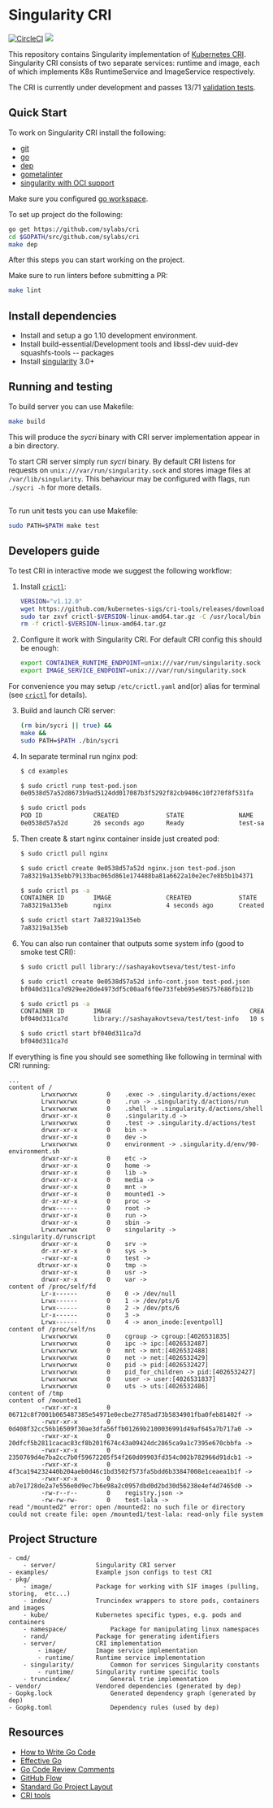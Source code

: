 # Singularity CRI

[![CircleCI](https://circleci.com/gh/sylabs/cri.svg?style=svg&circle-token=276de7aa1d82749ecf8ed6513c72399041885dec)](https://circleci.com/gh/sylabs/cri)
<a href="https://app.zenhub.com/workspace/o/sylabs/cri/boards"><img src="https://raw.githubusercontent.com/ZenHubIO/support/master/zenhub-badge.png"></a>

This repository contains Singularity implementation of [Kubernetes CRI](https://github.com/kubernetes/community/blob/master/contributors/devel/container-runtime-interface.md). Singularity CRI consists of
two separate services: runtime and image, each of which implements K8s RuntimeService and ImageService respectively.


The CRI is currently under development and passes 13/71 [validation tests](https://github.com/kubernetes-sigs/cri-tools/blob/master/docs/validation.md).

## Quick Start

To work on Singularity CRI install the following:

- [git](https://git-scm.com/downloads)
- [go](https://golang.org/doc/install)
- [dep](https://golang.github.io/dep/docs/installation.html)
- [gometalinter](https://github.com/alecthomas/gometalinter#installing)
- [singularity with OCI support](https://github.com/cclerget/singularity/blob/master-oci/INSTALL.md)

Make sure you configured [go workspace](https://golang.org/doc/code.html).

To set up project do the following:

```bash
go get https://github.com/sylabs/cri
cd $GOPATH/src/github.com/sylabs/cri
make dep
```
After this steps you can start working on the project.

Make sure to run linters before submitting a PR:

```bash
make lint
```

## Install dependencies

 - Install and setup a go 1.10 development environment.
 - Install build-essential/Development tools and libssl-dev uuid-dev squashfs-tools -- packages
 - Install [singularity](https://github.com/singularityware/singularity) 3.0+

## Running and testing

To build server you can use Makefile:

```bash
make build
```

This will produce the _sycri_ binary with CRI server implementation appear in a bin directory.

To start CRI server simply run _sycri_ binary. By default CRI listens for requests on
`unix:///var/run/singularity.sock` and stores image files at `/var/lib/singularity`. This behaviour may be configured
with flags, run `./sycri -h` for more details.

##
To run unit tests you can use Makefile:
```bash
sudo PATH=$PATH make test
```

## Developers guide

To test CRI in interactive mode we suggest the following workflow:
 
1. Install [`crictl`](https://github.com/kubernetes-sigs/cri-tools/blob/master/docs/crictl.md):
	 ```bash
	VERSION="v1.12.0"
	wget https://github.com/kubernetes-sigs/cri-tools/releases/download/$VERSION/crictl-$VERSION-linux-amd64.tar.gz
	sudo tar zxvf crictl-$VERSION-linux-amd64.tar.gz -C /usr/local/bin
	rm -f crictl-$VERSION-linux-amd64.tar.gz
	```

2. Configure it work with Singularity CRI. For default CRI config this should be enough:
	 ```bash
	export CONTAINER_RUNTIME_ENDPOINT=unix:///var/run/singularity.sock
	export IMAGE_SERVICE_ENDPOINT=unix:///var/run/singularity.sock
	```
For convenience you may setup `/etc/crictl.yaml` and(or) alias for terminal (see [`crictl`](https://github.com/kubernetes-sigs/cri-tools/blob/master/docs/crictl.md#install-crictl) for details).

3. Build and launch CRI server:
	 ```bash
	(rm bin/sycri || true) && 
	make && 
	sudo PATH=$PATH ./bin/sycri
	```

4. In separate terminal run nginx pod:
	```bash
	$ cd examples
	
	$ sudo crictl runp test-pod.json
	0e0538d57a52d8673b9ad5124dd017087b3f5292f82cb9406c10f270f8f531fa
	
	$ sudo crictl pods
    POD ID              CREATED             STATE               NAME                NAMESPACE           ATTEMPT
    0e0538d57a52d       26 seconds ago      Ready               test-sandbox       default             1
	```

5. Then create & start nginx container inside just created pod:
	```bash
	$ sudo crictl pull nginx

	$ sudo crictl create 0e0538d57a52d nginx.json test-pod.json
	7a83219a135ebb79133bac065d861e174488ba81a6622a10e2ec7e8b5b1b4371
	
	$ sudo crictl ps -a
	CONTAINER ID        IMAGE               CREATED             STATE               NAME                ATTEMPT             POD ID
    7a83219a135eb       nginx               4 seconds ago       Created             nginx-container     1                   0e0538d57a52d
	
	$ sudo crictl start 7a83219a135eb
	7a83219a135eb
	```
	
6. You can also run container that outputs some system info (good to smoke test CRI):
	```bash
	$ sudo crictl pull library://sashayakovtseva/test/test-info

	$ sudo crictl create 0e0538d57a52d info-cont.json test-pod.json
	bf040d311ca7d929ee20de4973df5c00aaf6f0e733feb695e985757686fb121b
	
	$ sudo crictl ps -a
	CONTAINER ID        IMAGE                                      CREATED             STATE               NAME                ATTEMPT             POD ID
	bf040d311ca7d       library://sashayakovtseva/test/test-info   10 seconds ago      Created             testcontainer       1                   0e0538d57a52d

	$ sudo crictl start bf040d311ca7d
	bf040d311ca7d
	```
	
If everything is fine you should see something like following in terminal with CRI running:

	...
	content of /
		     Lrwxrwxrwx        0	.exec -> .singularity.d/actions/exec
		     Lrwxrwxrwx        0	.run -> .singularity.d/actions/run
		     Lrwxrwxrwx        0	.shell -> .singularity.d/actions/shell
		     drwxr-xr-x        0	.singularity.d -> 
		     Lrwxrwxrwx        0	.test -> .singularity.d/actions/test
		     drwxr-xr-x        0	bin -> 
		     drwxr-xr-x        0	dev -> 
		     Lrwxrwxrwx        0	environment -> .singularity.d/env/90-environment.sh
		     drwxr-xr-x        0	etc -> 
		     drwxr-xr-x        0	home -> 
		     drwxr-xr-x        0	lib -> 
		     drwxr-xr-x        0	media -> 
		     drwxr-xr-x        0	mnt -> 
		     drwxr-xr-x        0	mounted1 -> 
		     dr-xr-xr-x        0	proc -> 
		     drwx------        0	root -> 
		     drwxr-xr-x        0	run -> 
		     drwxr-xr-x        0	sbin -> 
		     Lrwxrwxrwx        0	singularity -> .singularity.d/runscript
		     drwxr-xr-x        0	srv -> 
		     dr-xr-xr-x        0	sys -> 
		     -rwxr-xr-x        0	test -> 
		    dtrwxr-xr-x        0	tmp -> 
		     drwxr-xr-x        0	usr -> 
		     drwxr-xr-x        0	var -> 
	content of /proc/self/fd
		     Lr-x------        0	0 -> /dev/null
		     Lrwx------        0	1 -> /dev/pts/6
		     Lrwx------        0	2 -> /dev/pts/6
		     Lr-x------        0	3 -> 
		     Lrwx------        0	4 -> anon_inode:[eventpoll]
	content of /proc/self/ns
		     Lrwxrwxrwx        0	cgroup -> cgroup:[4026531835]
		     Lrwxrwxrwx        0	ipc -> ipc:[4026532487]
		     Lrwxrwxrwx        0	mnt -> mnt:[4026532488]
		     Lrwxrwxrwx        0	net -> net:[4026532429]
		     Lrwxrwxrwx        0	pid -> pid:[4026532427]
		     Lrwxrwxrwx        0	pid_for_children -> pid:[4026532427]
		     Lrwxrwxrwx        0	user -> user:[4026531837]
		     Lrwxrwxrwx        0	uts -> uts:[4026532486]
	content of /tmp
	content of /mounted1
		     -rwxr-xr-x        0	06712c8f7001b065487385e54971e0ecbe27785ad73b5834901fba0feb81402f -> 
		     -rwxr-xr-x        0	0d408f32cc56b16509f30ae3dfa56ffb01269b2100036991d49af645a7b717a0 -> 
		     -rwxr-xr-x        0	20dfcf5b2811cacac83cf8b201f674c43a09424dc2865ca9a1c7395e670cbbfa -> 
		     -rwxr-xr-x        0	2350769d4e7ba2cc7b0f59672205f54f260d09903fd354c002b782966d91dcb1 -> 
		     -rwxr-xr-x        0	4f3ca194232440b204aeb0d46c1bd3502f573fa5bdd6b33847008e1ceaea1b1f -> 
		     -rwxr-xr-x        0	ab7e1728de2a7e556e0d9ec7b6e98a2c0957dbd0d2bd30d56238e4ef4d7465d0 -> 
		     -rw-r--r--        0	registry.json -> 
		     -rw-rw-rw-        0	test-lala -> 
	read "/mounted2" error: open /mounted2: no such file or directory
	could not create file: open /mounted1/test-lala: read-only file system



## Project Structure

```
- cmd/
	- server/			Singularity CRI server
- examples/				Example json configs to test CRI
- pkg/	
	- image/			Package for working with SIF images (pulling, storing,  etc...)
	- index/			Truncindex wrappers to store pods, containers and images 
	- kube/				Kubernetes specific types, e.g. pods and containers
	- namespace/			Package for manipulating linux namespaces
	- rand/				Package for generating identifiers
	- server/			CRI implementation
		- image/		Image service implementation
		- runtime/		Runtime service implementation
	- singularity/			Common for services Singularity constants
		- runtime/		Singularity runtime specific tools
	- truncindex/			General trie implementation
- vendor/				Vendored dependencies (generated by dep)
- Gopkg.lock				Generated dependency graph (generated by dep)
- Gopkg.toml				Dependency rules (used by dep)
```

## Resources

* [How to Write Go Code](https://golang.org/doc/code.html)
* [Effective Go](https://golang.org/doc/effective_go.html)
* [Go Code Review Comments](https://github.com/golang/go/wiki/CodeReviewComments)
* [GitHub Flow](https://guides.github.com/introduction/flow/)
* [Standard Go Project Layout](https://github.com/golang-standards/project-layout)
* [CRI tools](https://github.com/kubernetes-sigs/cri-tools)

